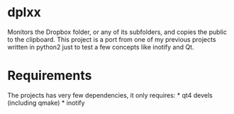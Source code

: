 dplxx
=====

Monitors the Dropbox folder, or any of its subfolders, and copies the public to the clipboard.
This project is a port from one of my previous projects written in python2 just to test a few
concepts like inotify and Qt.

Requirements
============

The projects has very few dependencies, it only requires:
	* qt4 devels (including qmake)
	* inotify


